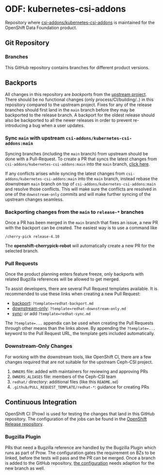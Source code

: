 # ODF: kubernetes-csi-addons

Repository where [csi-addons/kubernetes-csi-addons][upstream-k8s-csi-addons] is
maintained for the OpenShift Data Foundation product.

## Git Repository

### Branches

This GitHub repository contains branches for different product versions.

## Backports

All changes in this repository are *backports* from the [upstream
project][upstream-k8s-csi-addons]. There should be no functional changes (only
process/CI/building/..) in this repository compared to the upstream project.
Fixes for any of the release branches should first land in the `main` branch
before they may be backported to the release branch. A backport for the oldest
release should also be backported to all the newer releases in order to prevent
re-introducing a bug when a user updates.

### Sync `main` with upstream `csi-addons/kubernetes-csi-addons:main`

Syncing branches (including the `main` branch) from upstream should be done
with a Pull-Request. To create a PR that syncs the latest changes from
`csi-addons/kubernetes-csi-addons:main` into the `main` branch, [click
here][sync-pr].

If any conflicts arises while syncing the latest changes from
`csi-addons/kubernetes-csi-addons:main` into the `main` branch, instead
rebase the downstream `main` branch on top of `csi-addons/kubernetes-csi-addons:main`
and resolve those conflicts. This will make sure the conflicts are resolved
in one of the `downstream-only` commits and will make further syncing of the
upstream changes seamless.

### Backporting changes from the `main` to `release-*` branches

Once a PR has been merged in the `main` branch that fixes an issue, a new PR
with the backport can be created. The easiest way is to use a command like

    /cherry-pick release-4.10

The **openshift-cherrypick-robot** will automatically create a new PR for the
selected branch.

### Pull Requests

Once the product planning enters feature freeze, only backports with related
Bugzilla references will be allowed to get merged.

To assist developers, there are several Pull Request templates available. It is
recommended to use these links when creating a new Pull Request:

- [backport][backport-pr]: `?template=redhat-backport.md`
- [downstream-only][ds-only-pr]: `?template=redhat-downstream-only.md`
- [sync][sync-pr]: or add `?template=redhat-sync.md`

The `?template=...` appendix can be used when creating the Pull Requests
through other means than the links above. By appending the `?template=...`
keyword to the Pull Request URL, the template gets included automatically.

### Downstream-Only Changes

For working with the downstream tools, like OpenShift CI, there are a few
changes required that are not suitable for the upstream Ceph-CSI project.

1. `OWNERS` file: added with maintainers for reviewing and approving PRs
1. `OWNERS_ALIASES` file: members of the Ceph-CSI team
1. `redhat/` directory: additional files (like this `README.md`)
1. `.github/PULL_REQUEST_TEMPLATE/redhat-*`: guidance for creating PRs

## Continuous Integration

OpenShift CI (Prow) is used for testing the changes that land in this GitHub
repository. The configuration of the jobs can be found in the [OpenShift
Release repository][ocp-release].

### Bugzilla Plugin

PRs that need a Bugzilla reference are handled by the Bugzilla Plugin which
runs as part of Prow. The configuration gates the requirement on BZs to be
linked, before the tests will pass and the PR can be merged. Once a branch is
added to the GitHub repository, [the configuration][bz-config] needs adaption
for the new branch as well.

[upstream-k8s-csi-addons]: https://github.com/csi-addons/kubernetes-csi-addons
[sync-pr]: https://github.com/red-hat-storage/kubernetes-csi-addons/compare/main...csi-addons:main?template=redhat-sync.md
[backport-pr]: https://github.com/red-hat-storage/kubernetes-csi-addons/compare/release-4.10...main?template=redhat-backport.md
[ds-only-pr]: https://github.com/red-hat-storage/kubernetes-csi-addons/compare/main...csi-addons:main?template=redhat-downstream-only.md
[ocp-release]: https://github.com/openshift/release/tree/master/ci-operator/config/red-hat-storage/kubernetes-csi-addons
[bz-config]: https://github.com/openshift/release/blob/master/core-services/prow/02_config/red-hat-storage/kubernetes-csi-addons/_pluginconfig.yaml
